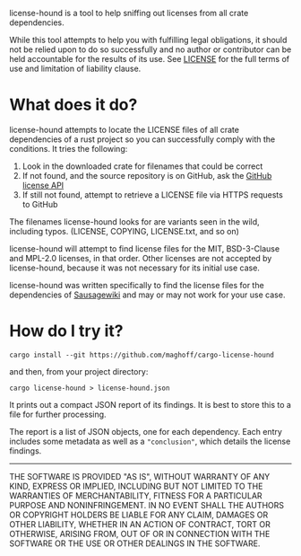 license-hound is a tool to help sniffing out licenses from all crate
dependencies.

While this tool attempts to help you with fulfilling legal obligations, it
should not be relied upon to do so successfully and no author or contributor
can be held accountable for the results of its use. See
[LICENSE](https://github.com/maghoff/cargo-license-hound/blob/master/LICENSE)
for the full terms of use and limitation of liability clause.

What does it do?
================
license-hound attempts to locate the LICENSE files of all crate dependencies
of a rust project so you can successfully comply with the conditions. It
tries the following:

 1. Look in the downloaded crate for filenames that could be correct
 2. If not found, and the source repository is on GitHub, ask the
    [GitHub license API](https://developer.github.com/v3/licenses/)
 3. If still not found, attempt to retrieve a LICENSE file via HTTPS
    requests to GitHub

The filenames license-hound looks for are variants seen in the wild, including
typos. (LICENSE, COPYING, LICENSE.txt, and so on)

license-hound will attempt to find license files for the MIT, BSD-3-Clause and
MPL-2.0 licenses, in that order. Other licenses are not accepted by
license-hound, because it was not necessary for its initial use case.

license-hound was written specifically to find the license files for the
dependencies of [Sausagewiki](https://github.com/maghoff/sausagewiki) and may
or may not work for your use case.

How do I try it?
================
    cargo install --git https://github.com/maghoff/cargo-license-hound

and then, from your project directory:

    cargo license-hound > license-hound.json

It prints out a compact JSON report of its findings. It is best to store this
to a file for further processing.

The report is a list of JSON objects, one for each dependency. Each entry
includes some metadata as well as a `"conclusion"`, which details the license
findings.

----

THE SOFTWARE IS PROVIDED "AS IS", WITHOUT WARRANTY OF ANY KIND, EXPRESS OR
IMPLIED, INCLUDING BUT NOT LIMITED TO THE WARRANTIES OF MERCHANTABILITY,
FITNESS FOR A PARTICULAR PURPOSE AND NONINFRINGEMENT. IN NO EVENT SHALL THE
AUTHORS OR COPYRIGHT HOLDERS BE LIABLE FOR ANY CLAIM, DAMAGES OR OTHER
LIABILITY, WHETHER IN AN ACTION OF CONTRACT, TORT OR OTHERWISE, ARISING FROM,
OUT OF OR IN CONNECTION WITH THE SOFTWARE OR THE USE OR OTHER DEALINGS IN THE
SOFTWARE.
